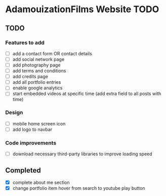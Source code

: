 AdamouizationFilms Website TODO
===============================

## TODO

### Features to add
* [ ] add a contact form OR contact details
* [ ] add social network page
* [ ] add photography page
* [ ] add terms and conditions
* [ ] add credits page
* [ ] add all portfolio entries
* [ ] enable google analytics
* [ ] start embedded videos at specific time (add extra field to all posts with time)

### Design
* [ ] mobile home screen icon
* [ ] add logo to navbar

### Code improvements
* [ ] download necessary third-party libraries to improve loading speed

## Completed
* [X] complete about me section 
* [X] change portfolio item hover from search to youtube play button